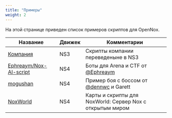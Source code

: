 ```yaml
---
title: "Примеры"
weight: 2
---
```


На этой странице приведен список примеров скриптов для OpenNox.

| Название                                                            | Движек | Комментарии                                                          |
|---------------------------------------------------------------------|--------|----------------------------------------------------------------------|
| [Компания](https://github.com/noxworld-dev/legacy-maps)             | NS3    | Скрипты компании переведеныне в NS3                                  |
| [Ephreaym/Nox-AI-script](https://github.com/Ephreaym/Nox-AI-script) | NS4    | Боты для Arena и CTF от [@Ephreaym](https://github.com/Ephreaym)     |
| [mogushan](https://github.com/noxworld-dev/map-mogushan)            | NS4    | Пример боя с боссом от [@dennwc](https://github.com/dennwc) и Garett |
| [NoxWorld](https://github.com/noxworld-dev/noxworld-maps)           | NS4    | Карты и скрипты для NoxWorld: Сервер Nox с открытым миром            |